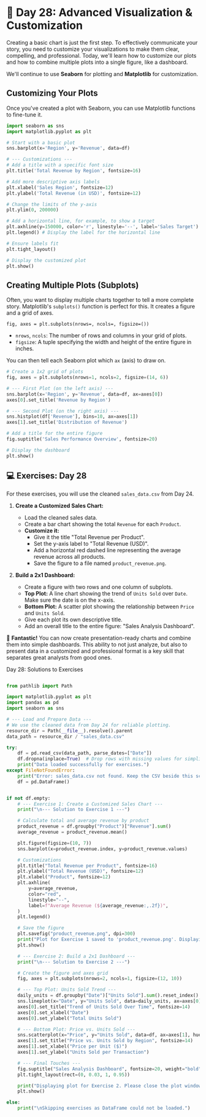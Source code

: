 # 📘 Day 28: Advanced Visualization & Customization

Creating a basic chart is just the first step. To effectively communicate your story, you need to customize your visualizations to make them clear, compelling, and professional. Today, we'll learn how to customize our plots and how to combine multiple plots into a single figure, like a dashboard.

We'll continue to use **Seaborn** for plotting and **Matplotlib** for customization.

## Customizing Your Plots

Once you've created a plot with Seaborn, you can use Matplotlib functions to fine-tune it.

```python
import seaborn as sns
import matplotlib.pyplot as plt

# Start with a basic plot
sns.barplot(x='Region', y='Revenue', data=df)

# --- Customizations ---
# Add a title with a specific font size
plt.title('Total Revenue by Region', fontsize=16)

# Add more descriptive axis labels
plt.xlabel('Sales Region', fontsize=12)
plt.ylabel('Total Revenue (in USD)', fontsize=12)

# Change the limits of the y-axis
plt.ylim(0, 200000)

# Add a horizontal line, for example, to show a target
plt.axhline(y=150000, color='r', linestyle='--', label='Sales Target')
plt.legend() # Display the label for the horizontal line

# Ensure labels fit
plt.tight_layout()

# Display the customized plot
plt.show()
```

## Creating Multiple Plots (Subplots)

Often, you want to display multiple charts together to tell a more complete story. Matplotlib's `subplots()` function is perfect for this. It creates a figure and a grid of axes.

`fig, axes = plt.subplots(nrows=, ncols=, figsize=())`

- `nrows`, `ncols`: The number of rows and columns in your grid of plots.
- `figsize`: A tuple specifying the width and height of the entire figure in inches.

You can then tell each Seaborn plot which `ax` (axis) to draw on.

```python
# Create a 1x2 grid of plots
fig, axes = plt.subplots(nrows=1, ncols=2, figsize=(14, 6))

# --- First Plot (on the left axis) ---
sns.barplot(x='Region', y='Revenue', data=df, ax=axes[0])
axes[0].set_title('Revenue by Region')

# --- Second Plot (on the right axis) ---
sns.histplot(df['Revenue'], bins=10, ax=axes[1])
axes[1].set_title('Distribution of Revenue')

# Add a title for the entire figure
fig.suptitle('Sales Performance Overview', fontsize=20)

# Display the dashboard
plt.show()
```

## 💻 Exercises: Day 28

For these exercises, you will use the cleaned `sales_data.csv` from Day 24.

1. **Create a Customized Sales Chart:**

   - Load the cleaned sales data.
   - Create a bar chart showing the total `Revenue` for each `Product`.
   - **Customize it:**
     - Give it the title "Total Revenue per Product".
     - Set the y-axis label to "Total Revenue (USD)".
     - Add a horizontal red dashed line representing the average revenue across all products.
     - Save the figure to a file named `product_revenue.png`.

1. **Build a 2x1 Dashboard:**

   - Create a figure with two rows and one column of subplots.
   - **Top Plot:** A line chart showing the trend of `Units Sold` over `Date`. Make sure the date is on the x-axis.
   - **Bottom Plot:** A scatter plot showing the relationship between `Price` and `Units Sold`.
   - Give each plot its own descriptive title.
   - Add an overall title to the entire figure: "Sales Analysis Dashboard".

🎉 **Fantastic!** You can now create presentation-ready charts and combine them into simple dashboards. This ability to not just analyze, but also to present data in a customized and professional format is a key skill that separates great analysts from good ones.

Day 28: Solutions to Exercises

```python

from pathlib import Path

import matplotlib.pyplot as plt
import pandas as pd
import seaborn as sns

# --- Load and Prepare Data ---
# We use the cleaned data from Day 24 for reliable plotting.
resource_dir = Path(__file__).resolve().parent
data_path = resource_dir / "sales_data.csv"

try:
    df = pd.read_csv(data_path, parse_dates=["Date"])
    df.dropna(inplace=True)  # Drop rows with missing values for simplicity
    print("Data loaded successfully for exercises.")
except FileNotFoundError:
    print("Error: sales_data.csv not found. Keep the CSV beside this script.")
    df = pd.DataFrame()


if not df.empty:
    # --- Exercise 1: Create a Customized Sales Chart ---
    print("\n--- Solution to Exercise 1 ---")

    # Calculate total and average revenue by product
    product_revenue = df.groupby("Product")["Revenue"].sum()
    average_revenue = product_revenue.mean()

    plt.figure(figsize=(10, 7))
    sns.barplot(x=product_revenue.index, y=product_revenue.values)

    # Customizations
    plt.title("Total Revenue per Product", fontsize=16)
    plt.ylabel("Total Revenue (USD)", fontsize=12)
    plt.xlabel("Product", fontsize=12)
    plt.axhline(
        y=average_revenue,
        color="red",
        linestyle="--",
        label=f"Average Revenue (${average_revenue:,.2f})",
    )
    plt.legend()

    # Save the figure
    plt.savefig("product_revenue.png", dpi=300)
    print("Plot for Exercise 1 saved to 'product_revenue.png'. Displaying plot now.")
    plt.show()

    # --- Exercise 2: Build a 2x1 Dashboard ---
    print("\n--- Solution to Exercise 2 ---")

    # Create the figure and axes grid
    fig, axes = plt.subplots(nrows=2, ncols=1, figsize=(12, 10))

    # --- Top Plot: Units Sold Trend ---
    daily_units = df.groupby("Date")["Units Sold"].sum().reset_index()
    sns.lineplot(x="Date", y="Units Sold", data=daily_units, ax=axes[0])
    axes[0].set_title("Trend of Units Sold Over Time", fontsize=14)
    axes[0].set_xlabel("Date")
    axes[0].set_ylabel("Total Units Sold")

    # --- Bottom Plot: Price vs. Units Sold ---
    sns.scatterplot(x="Price", y="Units Sold", data=df, ax=axes[1], hue="Region")
    axes[1].set_title("Price vs. Units Sold by Region", fontsize=14)
    axes[1].set_xlabel("Price per Unit ($)")
    axes[1].set_ylabel("Units Sold per Transaction")

    # --- Final Touches ---
    fig.suptitle("Sales Analysis Dashboard", fontsize=20, weight="bold")
    plt.tight_layout(rect=(0, 0.03, 1, 0.95))

    print("Displaying plot for Exercise 2. Please close the plot window.")
    plt.show()

else:
    print("\nSkipping exercises as DataFrame could not be loaded.")

```
